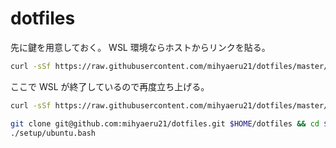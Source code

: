 dotfiles
========

先に鍵を用意しておく。
WSL 環境ならホストからリンクを貼る。

```sh
curl -sSf https://raw.githubusercontent.com/mihyaeru21/dotfiles/master/setup/wsl-conf.bash | bash -ex
```

ここで WSL が終了しているので再度立ち上げる。

```sh
curl -sSf https://raw.githubusercontent.com/mihyaeru21/dotfiles/master/setup/wsl-prepare.bash | bash -ex
```

```sh
git clone git@github.com:mihyaeru21/dotfiles.git $HOME/dotfiles && cd $HOME/dotfiles
./setup/ubuntu.bash
```

